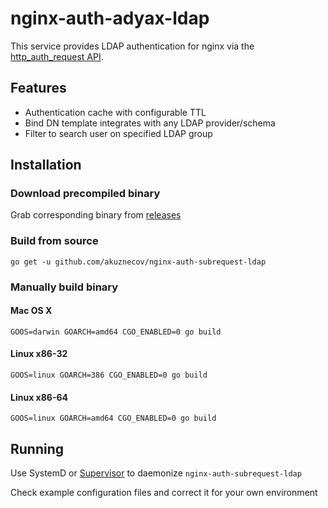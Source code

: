 # nginx-auth-adyax-ldap

This service provides LDAP authentication for nginx via the [http_auth_request API](http://nginx.org/en/docs/http/ngx_http_auth_request_module.html).

## Features

* Authentication cache with configurable TTL
* Bind DN template integrates with any LDAP provider/schema
* Filter to search user on specified LDAP group

## Installation

### Download precompiled binary

Grab corresponding binary from [releases](https://github.com/akuznecov/nginx-auth-subrequest-ldap/releases)

### Build from source

`go get -u github.com/akuznecov/nginx-auth-subrequest-ldap`

### Manually build binary

#### Mac OS X

`GOOS=darwin GOARCH=amd64 CGO_ENABLED=0 go build`

#### Linux x86-32

`GOOS=linux GOARCH=386 CGO_ENABLED=0 go build`

#### Linux x86-64

`GOOS=linux GOARCH=amd64 CGO_ENABLED=0 go build`

## Running

Use SystemD or [Supervisor](supervisord.org) to daemonize `nginx-auth-subrequest-ldap`

Check example configuration files and correct it for your own environment

